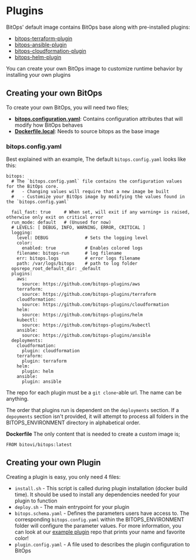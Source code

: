 # Plugins

BitOps' default image contains BitOps base along with pre-installed plugins:
* [bitops-terraform-plugin](https://github.com/bitops-plugins/terraform)
* [bitops-ansible-plugin](https://github.com/bitops-plugins/ansible)
* [bitops-cloudformation-plugin](https://github.com/bitops-plugins/cloudformation)
* [bitops-helm-plugin](https://github.com/bitops-plugins/helm)

You can create your own BitOps image to customize runtime behavior by installing your own plugins

## Creating your own BitOps
To create your own BitOps, you will need two files;
* **[bitops.configuration.yaml](../bitops.config.yaml)**: Contains configuration attributes that will modify how BitOps behaves
* **[Dockerfile.local](../prebuilt-config/dockerfile.template)**: Needs to source bitops as the base image


### bitops.config.yaml
Best explained with an example, The default `bitops.config.yaml` looks like this:
```
bitops:
  # The `bitops.config.yaml` file contains the configuration values for the BitOps core.
  #   - Changing values will require that a new image be built
  #   - Customize your BitOps image by modifying the values found in the `bitops.config.yaml`

  fail_fast: true     # When set, will exit if any warning+ is raised, otherwise only exit on critical error
  run_mode: default   # (Unused for now)
  # LEVELS: [ DEBUG, INFO, WARNING, ERROR, CRITICAL ]
  logging:      
    level: DEBUG              # Sets the logging level
    color:
      enabled: true           # Enables colored logs
    filename: bitops-run      # log filename
    err: bitops.logs          # error logs filename
    path: /var/logs/bitops    # path to log folder
  opsrepo_root_default_dir: _default
  plugins:    
    aws:
      source: https://github.com/bitops-plugins/aws
    terraform:
      source: https://github.com/bitops-plugins/terraform
    cloudformation:
      source: https://github.com/bitops-plugins/cloudformation
    helm:
      source: https://github.com/bitops-plugins/helm
    kubectl:
      source: https://github.com/bitops-plugins/kubectl
    ansible:
      source: https://github.com/bitops-plugins/ansible
  deployments:
    cloudformation:
      plugin: cloudformation
    terraform:
      plugin: terraform
    helm:
      plugin: helm
    ansible:
      plugin: ansible

```
The repo for each plugin must be a `git clone`-able url. The name can be anything.

The order that plugins run is dependent on the `deployments` section. If a `depoyments` section isn't provided, it will attempt to process all folders in the BITOPS_ENVIRONMENT directory in alphabetical order.

**Dockerfile**
The only content that is needed to create a custom image is;

```
FROM bitovi/bitops:latest
```

## Creating your own Plugin
Creating a plugin is easy, you only need 4 files:
* `install.sh` - This script is called during plugin installation (docker build time). It should be used to install any dependencies needed for your plugin to function 
* `deploy.sh` - The main entrypoint for your plugin
* `bitops.schema.yaml` - Defines the parameters users have access to. The corresponding `bitops.config.yaml` within the BITOPS_ENVIRONMENT folder will configure the parameter values.
For more information, you can look at our [example plugin](https://github.com/bitops-plugins/example-plugin) repo that prints your name and favorite color!
* `plugin.config.yaml` - A file used to describes the plugin configuration to BitOps 